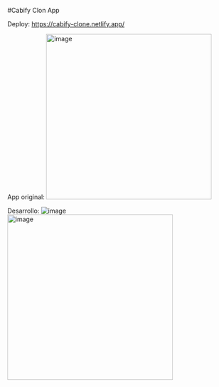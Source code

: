 #Cabify Clon App

Deploy: https://cabify-clone.netlify.app/

App original:
<img width="372" alt="image" src="https://user-images.githubusercontent.com/44885834/217624094-a78928df-2209-4c2a-8e30-0e4516ced884.jpg">



Desarrollo:
![image](https://user-images.githubusercontent.com/44885834/217426346-1b827ab9-aae8-4966-89f3-d97edcb95a41.png)
<img width="372" alt="image" src="https://user-images.githubusercontent.com/44885834/217566600-c693a3a3-d3f6-4b90-a142-12a384adb123.png">

